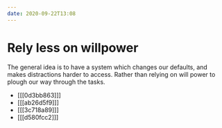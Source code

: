 ```yaml
---
date: 2020-09-22T13:08
---
```


# Rely less on willpower


The general idea is to have a system which changes our defaults, and makes distractions harder to access. Rather than relying on will power to plough our way through the tasks.

- [[[0d3bb863]]]
- [[[ab26d5f9]]]
- [[[3c718a89]]]
- [[[d580fcc2]]]
